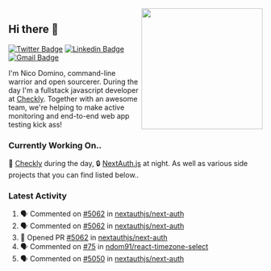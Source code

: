 <img align="right" src="https://user-images.githubusercontent.com/7415984/172472491-91b16eac-fa22-4ecf-92df-d687139fd1f9.gif" width="240" />

## Hi there 👋

[![Twitter Badge](https://img.shields.io/badge/-@ndom91-1ca0f1?style=flat-square&labelColor=1ca0f1&logo=twitter&logoColor=white&link=https://twitter.com/ndom91)](https://twitter.com/ndom91) [![Linkedin Badge](https://img.shields.io/badge/-ndom91-blue?style=flat-square&logo=Linkedin&logoColor=white&link=https://www.linkedin.com/in/ndom91/)](https://www.linkedin.com/in/ndom91/) [![Gmail Badge](https://img.shields.io/badge/-yo@ndo.dev-c14438?style=flat-square&logo=mail.ru&logoColor=white&link=mailto:yo@ndo.dev)](mailto:yo@ndo.dev)

I'm Nico Domino, command-line warrior and open sourcerer. During the day I'm a fullstack javascript developer at [Checkly](https://checklyhq.com). Together with an awesome team, we're helping to make active monitoring and end-to-end web app testing kick ass!

### Currently Working On..

🦝 [Checkly](https://checklyhq.com) during the day, 🔒 [NextAuth.js](https://github.com/nextauthjs/next-auth) at night. As well as various side projects that you can find listed below..

<!--START_SECTION_PROFILE_VIEWS:readme-info-->
<!--END_SECTION_PROFILE_VIEWS:readme-info-->

<!--START_SECTION_DAILY_COMMIT:readme-info-->
<!--END_SECTION_DAILY_COMMIT:readme-info-->

<!--START_SECTION_WEEKLY_COMMIT:readme-info-->
<!--END_SECTION_WEEKLY_COMMIT:readme-info-->

### Latest Activity

<!--START_SECTION:activity-->
1. 🗣 Commented on [#5062](https://github.com/nextauthjs/next-auth/issues/5062) in [nextauthjs/next-auth](https://github.com/nextauthjs/next-auth)
2. 🗣 Commented on [#5062](https://github.com/nextauthjs/next-auth/issues/5062) in [nextauthjs/next-auth](https://github.com/nextauthjs/next-auth)
3. 💪 Opened PR [#5062](https://github.com/nextauthjs/next-auth/pull/5062) in [nextauthjs/next-auth](https://github.com/nextauthjs/next-auth)
4. 🗣 Commented on [#75](https://github.com/ndom91/react-timezone-select/issues/75) in [ndom91/react-timezone-select](https://github.com/ndom91/react-timezone-select)
5. 🗣 Commented on [#5050](https://github.com/nextauthjs/next-auth/issues/5050) in [nextauthjs/next-auth](https://github.com/nextauthjs/next-auth)
<!--END_SECTION:activity-->
